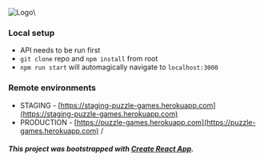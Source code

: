 ![Logo](https://s3.eu-central-1.amazonaws.com/puzzle-games/logo.jpg)\
### Local setup
* API needs to be run first
* `git clone` repo and `npm install` from root
* `npm run start` will automagically navigate to `localhost:3000`
### Remote environments
* STAGING - [https://staging-puzzle-games.herokuapp.com](https://staging-puzzle-games.herokuapp.com)
* PRODUCTION - [https://puzzle-games.herokuapp.com](https://puzzle-games.herokuapp.com)
/
##### This project was bootstrapped with [Create React App](https://github.com/facebookincubator/create-react-app).